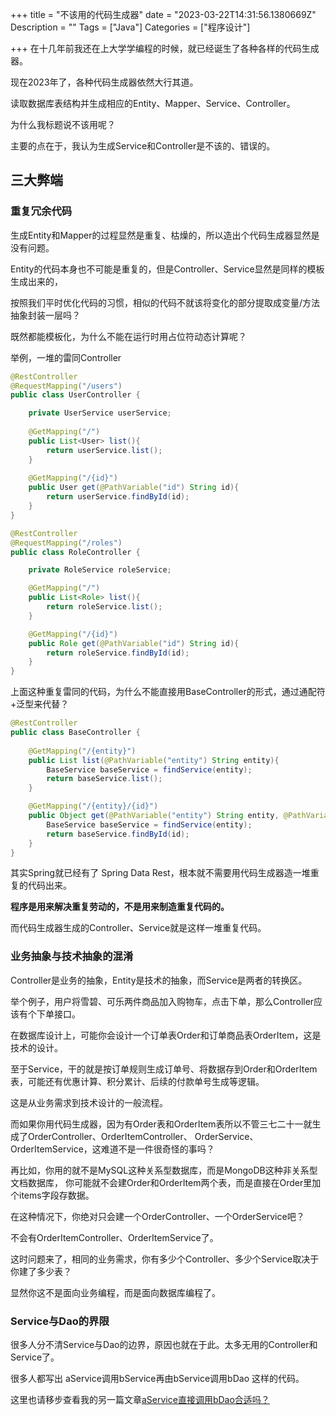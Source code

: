 +++
title = "不该用的代码生成器"
date = "2023-03-22T14:31:56.1380669Z"
Description = ""
Tags = ["Java"]
Categories = ["程序设计"]

+++
在十几年前我还在上大学学编程的时候，就已经诞生了各种各样的代码生成器。

现在2023年了，各种代码生成器依然大行其道。

读取数据库表结构并生成相应的Entity、Mapper、Service、Controller。

为什么我标题说不该用呢？

主要的点在于，我认为生成Service和Controller是不该的、错误的。

## 三大弊端
### 重复冗余代码
生成Entity和Mapper的过程显然是重复、枯燥的，所以造出个代码生成器显然是没有问题。

Entity的代码本身也不可能是重复的，但是Controller、Service显然是同样的模板生成出来的，

按照我们平时优化代码的习惯，相似的代码不就该将变化的部分提取成变量/方法抽象封装一层吗？

既然都能模板化，为什么不能在运行时用占位符动态计算呢？

举例，一堆的雷同Controller

```java
@RestController
@RequestMapping("/users")
public class UserController {

    private UserService userService;
    
    @GetMapping("/")
    public List<User> list(){
        return userService.list();
    }
    
    @GetMapping("/{id}")
    public User get(@PathVariable("id") String id){
        return userService.findById(id);
    }
}

@RestController
@RequestMapping("/roles")
public class RoleController {

    private RoleService roleService;

    @GetMapping("/")
    public List<Role> list(){
        return roleService.list();
    }

    @GetMapping("/{id}")
    public Role get(@PathVariable("id") String id){
        return roleService.findById(id);
    }
}
```

上面这种重复雷同的代码，为什么不能直接用BaseController的形式，通过通配符+泛型来代替？

```java
@RestController
public class BaseController {
    
    @GetMapping("/{entity}")
    public List list(@PathVariable("entity") String entity){
        BaseService baseService = findService(entity);
        return baseService.list();
    }

    @GetMapping("/{entity}/{id}")
    public Object get(@PathVariable("entity") String entity, @PathVariable("id") String id){
        BaseService baseService = findService(entity);
        return baseService.findById(id);
    }
}
```

其实Spring就已经有了 Spring Data Rest，根本就不需要用代码生成器造一堆重复的代码出来。

**程序是用来解决重复劳动的，不是用来制造重复代码的。**

而代码生成器生成的Controller、Service就是这样一堆重复代码。

### 业务抽象与技术抽象的混淆
Controller是业务的抽象，Entity是技术的抽象，而Service是两者的转换区。

举个例子，用户将雪碧、可乐两件商品加入购物车，点击下单，那么Controller应该有个下单接口。

在数据库设计上，可能你会设计一个订单表Order和订单商品表OrderItem，这是技术的设计。

至于Service，干的就是按订单规则生成订单号、将数据存到Order和OrderItem表，可能还有优惠计算、积分累计、后续的付款单号生成等逻辑。

这是从业务需求到技术设计的一般流程。

而如果你用代码生成器，因为有Order表和OrderItem表所以不管三七二十一就生成了OrderController、OrderItemController、
OrderService、OrderItemService，这难道不是一件很奇怪的事吗？

再比如，你用的就不是MySQL这种关系型数据库，而是MongoDB这种非关系型文档数据库，
你可能就不会建Order和OrderItem两个表，而是直接在Order里加个items字段存数据。

在这种情况下，你绝对只会建一个OrderController、一个OrderService吧？

不会有OrderItemController、OrderItemService了。

这时问题来了，相同的业务需求，你有多少个Controller、多少个Service取决于你建了多少表？

显然你这不是面向业务编程，而是面向数据库编程了。

### Service与Dao的界限

很多人分不清Service与Dao的边界，原因也就在于此。太多无用的Controller和Service了。

很多人都写出 aService调用bService再由bService调用bDao 这样的代码。

这里也请移步查看我的另一篇文章[aService直接调用bDao合适吗？](aService直接调用bDao合适吗？.md)


















